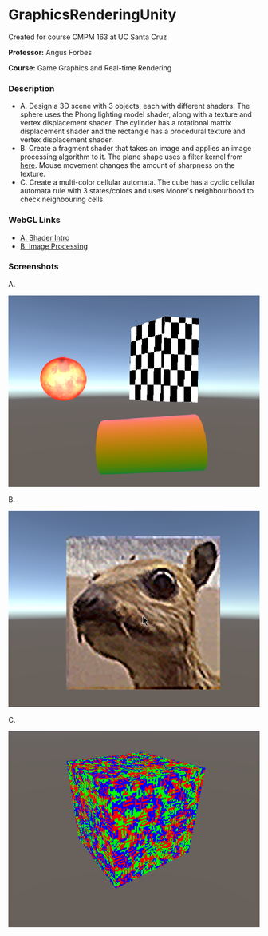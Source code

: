 # GraphicsRenderingUnity

Created for course CMPM 163 at UC Santa Cruz

**Professor:** Angus Forbes

**Course:** Game Graphics and Real-time Rendering

### Description

- A.  Design a 3D scene with 3 objects, each with different shaders. The sphere uses the Phong lighting model shader, along with a texture and vertex displacement shader. The cylinder has a rotational matrix displacement shader and the rectangle has a procedural texture and vertex displacement shader.
- B.  Create a fragment shader that takes an image and applies an image processing algorithm to it. The plane shape uses a filter kernel from [here](https://en.wikipedia.org/wiki/Kernel_(image_processing)). Mouse movement changes the amount of sharpness on the texture.
- C.  Create a multi-color cellular automata. The cube has a cyclic cellular automata rule with 3 states/colors and uses Moore's neighbourhood to check neighbouring cells.

### WebGL Links

- [A. Shader Intro](https://wchunl.github.io/GraphicsRenderingUnity/Hw1-A/index.html)
- [B. Image Processing](https://wchunl.github.io/GraphicsRenderingUnity/Hw1-B/index.html)

### Screenshots

A.

![Hw1-A](./Hw1-A_screenshot.png)

B.

![Hw1-B](./Hw1-B_screenshot.png)

C.

![Hw1-C](./Hw1-C_screenshot.png)